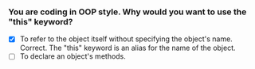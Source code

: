 ### You are coding in OOP style. Why would you want to use the "this" keyword?

- [x] To refer to the object itself without specifying the object's name. <br>
      Correct. The "this" keyword is an alias for the name of the object.
- [ ] To declare an object's methods.

